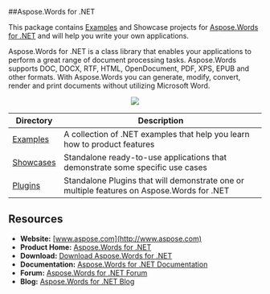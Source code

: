 ##Aspose.Words for .NET

This package contains [Examples](https://github.com/asposewords/Aspose_Words_NET/tree/master/Examples) and Showcase projects for [Aspose.Words for .NET](http://www.aspose.com/categories/.net-components/aspose.words-for-.net/default.aspx) and will help you write your own applications.

Aspose.Words for .NET is a class library that enables your applications to perform a great range of document processing tasks. Aspose.Words supports DOC, DOCX, RTF, HTML, OpenDocument, PDF, XPS, EPUB and other formats. With Aspose.Words you can generate, modify, convert, render and print documents without utilizing Microsoft Word.

<p align="center">

  <a title="Download complete Aspose.Words for .NET source code" href="https://github.com/asposewords/Aspose_Words_NET/archive/master.zip">
	<img src="https://raw.github.com/AsposeExamples/java-examples-dashboard/master/images/downloadZip-Button-Large.png" />
  </a>
</p>

Directory | Description
--------- | -----------
[Examples](https://github.com/asposewords/Aspose_Words_NET/tree/master/Examples)  | A collection of .NET examples that help you learn how to product features
[Showcases](https://github.com/asposewords/Aspose_Words_NET/tree/master/Showcases)  | Standalone ready-to-use applications that demonstrate some specific use cases
[Plugins](https://github.com/asposewords/Aspose_Words_NET/tree/master/Plugins)  | Standalone Plugins that will demonstrate one or multiple features on Aspose.Words for .NET

## Resources

+ **Website:** [www.aspose.com](http://www.aspose.com)
+ **Product Home:** [Aspose.Words for .NET](http://www.aspose.com/.net/word-component.aspx)
+ **Download:** [Download Aspose.Words for .NET](http://www.aspose.com/community/files/51/.net-components/aspose.words-for-.net/default.aspx)
+ **Documentation:** [Aspose.Words for .NET Documentation](http://www.aspose.com/docs/display/wordsnet/Home)
+ **Forum:** [Aspose.Words for .NET Forum](http://www.aspose.com/community/forums/aspose.words-product-family/75/showforum.aspx)
+ **Blog:** [Aspose.Words for .NET Blog](http://www.aspose.com/blogs/aspose-products/aspose-words-product-family.html)
